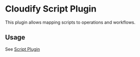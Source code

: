 # Cloudify Script Plugin

This plugin allows mapping scripts to operations and workflows.

## Usage

See [Script Plugin](http://getcloudify.org/guide/3.1/plugin-script.html)
